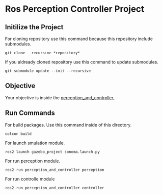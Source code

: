 # Ros Perception Controller Project
## Initilize the Project
For cloning repository use this command because this repository include submodules.
```
git clone --recursive *repository*
```
If you aldready cloned repository use this command to update submodules.
```
git submodule update --init --recursive
```
## Objective
Your objective is inside the [perception_and_controller.](https://github.com/MrSkyGodz/perception_and_controller/)

## Run Commands
For build packages. Use this command inside of this directory.
```
colcon build
```
For launch smulation module.
```
ros2 launch gazebo_project sonoma.launch.py
```
For run perception module.
```
ros2 run perception_and_controller perception
```
For run controlle module
```
ros2 run perception_and_controller controller
```